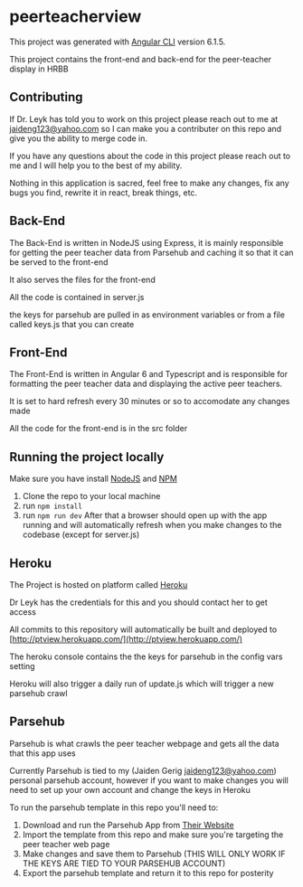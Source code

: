 # peerteacherview

This project was generated with [Angular CLI](https://github.com/angular/angular-cli) version 6.1.5.

This project contains the front-end and back-end for the peer-teacher display in HRBB

## Contributing
If Dr. Leyk has told you to work on this project please reach out to me at jaideng123@yahoo.com so I can make you a contributer on this repo and give you the ability to merge code in.

If you have any questions about the code in this project please reach out to me and I will help you to the best of my ability.

Nothing in this application is sacred, feel free to make any changes, fix any bugs you find, rewrite it in react, break things, etc.


## Back-End
The Back-End is written in NodeJS using Express, it is mainly responsible for getting the peer teacher data from Parsehub and caching it so that it can be served to the front-end

It also serves the files for the front-end

All the code is contained in server.js

the keys for parsehub are pulled in as environment variables or from a file called keys.js that you can create

## Front-End
The Front-End is written in Angular 6 and Typescript and is responsible for formatting the peer teacher data and displaying the active peer teachers.

It is set to hard refresh every 30 minutes or so to accomodate any changes made

All the code for the front-end is in the src folder

## Running the project locally
Make sure you have install [NodeJS](https://nodejs.org/en/) and [NPM](https://www.npmjs.com/get-npm)
1. Clone the repo to your local machine
2. run `npm install`
3. run `npm run dev`
After that a browser should open up with the app running and will automatically refresh when you make changes to the codebase (except for server.js)

## Heroku
The Project is hosted on platform called [Heroku](https://www.heroku.com/)

Dr Leyk has the credentials for this and you should contact her to get access

All commits to this repository will automatically be built and deployed to [http://ptview.herokuapp.com/](http://ptview.herokuapp.com/)

The heroku console contains the the keys for parsehub in the config vars setting

Heroku will also trigger a daily run of update.js which will trigger a new parsehub crawl

## Parsehub
Parsehub is what crawls the peer teacher webpage and gets all the data that this app uses

Currently Parsehub is tied to my (Jaiden Gerig jaideng123@yahoo.com) personal parsehub account, however if you want to make changes you will need to set up your own account and change the keys in Heroku

To run the parsehub template in this repo you'll need to:
1. Download and run the Parsehub App from [Their Website](https://www.parsehub.com/)
2. Import the template from this repo and make sure you're targeting the peer teacher web page
3. Make changes and save them to Parsehub (THIS WILL ONLY WORK IF THE KEYS ARE TIED TO YOUR PARSEHUB ACCOUNT)
4. Export the parsehub template and return it to this repo for posterity

